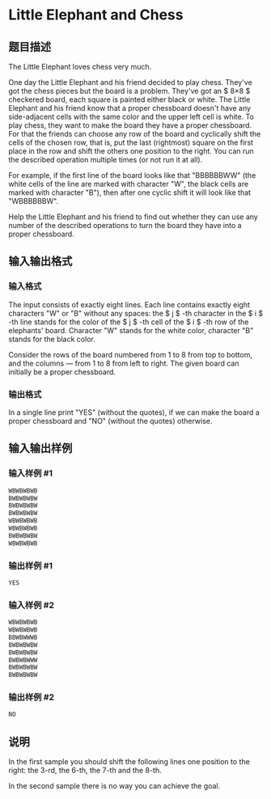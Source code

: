 # Little Elephant and Chess

## 题目描述

The Little Elephant loves chess very much.

One day the Little Elephant and his friend decided to play chess. They've got the chess pieces but the board is a problem. They've got an $ 8×8 $ checkered board, each square is painted either black or white. The Little Elephant and his friend know that a proper chessboard doesn't have any side-adjacent cells with the same color and the upper left cell is white. To play chess, they want to make the board they have a proper chessboard. For that the friends can choose any row of the board and cyclically shift the cells of the chosen row, that is, put the last (rightmost) square on the first place in the row and shift the others one position to the right. You can run the described operation multiple times (or not run it at all).

For example, if the first line of the board looks like that "BBBBBBWW" (the white cells of the line are marked with character "W", the black cells are marked with character "B"), then after one cyclic shift it will look like that "WBBBBBBW".

Help the Little Elephant and his friend to find out whether they can use any number of the described operations to turn the board they have into a proper chessboard.

## 输入输出格式

### 输入格式

The input consists of exactly eight lines. Each line contains exactly eight characters "W" or "B" without any spaces: the $ j $ -th character in the $ i $ -th line stands for the color of the $ j $ -th cell of the $ i $ -th row of the elephants' board. Character "W" stands for the white color, character "B" stands for the black color.

Consider the rows of the board numbered from 1 to 8 from top to bottom, and the columns — from 1 to 8 from left to right. The given board can initially be a proper chessboard.

### 输出格式

In a single line print "YES" (without the quotes), if we can make the board a proper chessboard and "NO" (without the quotes) otherwise.

## 输入输出样例

### 输入样例 #1

```cpp
WBWBWBWB
BWBWBWBW
BWBWBWBW
BWBWBWBW
WBWBWBWB
WBWBWBWB
BWBWBWBW
WBWBWBWB

```
### 输出样例 #1

```cpp
YES

```
### 输入样例 #2

```cpp
WBWBWBWB
WBWBWBWB
BBWBWWWB
BWBWBWBW
BWBWBWBW
BWBWBWWW
BWBWBWBW
BWBWBWBW

```
### 输出样例 #2

```cpp
NO

```
## 说明

In the first sample you should shift the following lines one position to the right: the 3-rd, the 6-th, the 7-th and the 8-th.

In the second sample there is no way you can achieve the goal.

